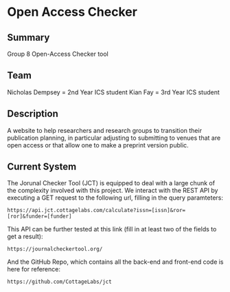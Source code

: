 
# Open Access Checker

## Summary
Group 8 Open-Access Checker tool

## Team
Nicholas Dempsey = 2nd Year ICS student
Kian Fay = 3rd Year ICS student

## Description
A website to help researchers and research groups to transition their publication planning, in particular adjusting to submitting to venues that are open access or that allow one to make a preprint version public.

## Current System


The Jorunal Checker Tool (JCT) is equipped to deal with a large chunk of the complexity involved with this project. We interact with the REST API by executing a GET request to the following url, filling in the query paramteters:

`https://api.jct.cottagelabs.com/calculate?issn=[issn]&ror=[ror]&funder=[funder]`


This API can be further tested at this link (fill in at least two of the fields to get a result):

`https://journalcheckertool.org/`


And the GitHub Repo, which contains all the back-end and front-end code is here for reference:

`https://github.com/CottageLabs/jct`
